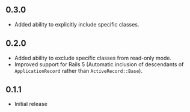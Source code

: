## 0.3.0
 - Added ability to explicitly include specific classes.
## 0.2.0
 - Added ability to exclude specific classes from read-only mode.
 - Improved support for Rails 5 (Automatic inclusion of descendants of `ApplicationRecord` rather than `ActiveRecord::Base`).
## 0.1.1
 - Initial release